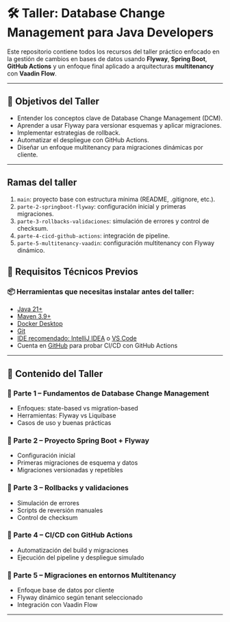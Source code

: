 # 🛠️ Taller: Database Change Management para Java Developers

Este repositorio contiene todos los recursos del taller práctico enfocado en la gestión de cambios en bases de datos
usando **Flyway**, **Spring Boot**, **GitHub Actions** y un enfoque final aplicado a arquitecturas **multitenancy** con
**Vaadin Flow**.

---

## 🎯 Objetivos del Taller

- Entender los conceptos clave de Database Change Management (DCM).
- Aprender a usar Flyway para versionar esquemas y aplicar migraciones.
- Implementar estrategias de rollback.
- Automatizar el despliegue con GitHub Actions.
- Diseñar un enfoque multitenancy para migraciones dinámicas por cliente.

---

## Ramas del taller

1. `main`: proyecto base con estructura mínima (README, .gitignore, etc.).
2. `parte-2-springboot-flyway`: configuración inicial y primeras migraciones.
3. `parte-3-rollbacks-validaciones`: simulación de errores y control de checksum.
4. `parte-4-cicd-github-actions`: integración de pipeline.
5. `parte-5-multitenancy-vaadin`: configuración multitenancy con Flyway dinámico.

## 🧰 Requisitos Técnicos Previos

### 📦 Herramientas que necesitas instalar antes del taller:

- [Java 21+](https://adoptium.net/)
- [Maven 3.9+](https://maven.apache.org/)
- [Docker Desktop](https://www.docker.com/products/docker-desktop/)
- [Git](https://git-scm.com/)
- [IDE recomendado: IntelliJ IDEA](https://www.jetbrains.com/idea/) o [VS Code](https://code.visualstudio.com/)
- Cuenta en [GitHub](https://github.com/) para probar CI/CD con GitHub Actions

---

## 📝 Contenido del Taller

### 🔹 Parte 1 – Fundamentos de Database Change Management

- Enfoques: state-based vs migration-based
- Herramientas: Flyway vs Liquibase
- Casos de uso y buenas prácticas

### 🔹 Parte 2 – Proyecto Spring Boot + Flyway

- Configuración inicial
- Primeras migraciones de esquema y datos
- Migraciones versionadas y repetibles

### 🔹 Parte 3 – Rollbacks y validaciones

- Simulación de errores
- Scripts de reversión manuales
- Control de checksum

### 🔹 Parte 4 – CI/CD con GitHub Actions

- Automatización del build y migraciones
- Ejecución del pipeline y despliegue simulado

### 🔹 Parte 5 – Migraciones en entornos Multitenancy

- Enfoque base de datos por cliente
- Flyway dinámico según tenant seleccionado
- Integración con Vaadin Flow

---

